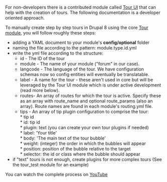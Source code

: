 For non-developers there is a contributed module called [Tour UI](https://www.drupal.org/project/tour%5Fui) that can help with the creation of tours. The following documentation is a developer oriented approach.

To manually create step by step tours in Drupal 8 using the core [Tour module](/documentation/modules/tour), you will follow roughly these steps:

* adding a YAML document to your module's **config/optional** folder
* naming the file according to the pattern: module.type.id.yml
* write the yml file according to the structure:  
   * id - The ID of the tour  
   * module - The name of your module ("forum" in our case).  
   * langcode - The language of the tour. We have configuration schemas now so config entities will eventually be translatable.  
   * label - A name for the tour - these aren't used in core but will be leveraged by the Tour UI module which is under active development (read more below).  
   * routes- An array of routes for which the tour is active. Specify these as an array with route\_name and optional route\_params (also an array). Route names are found in each module's routing.yml file.  
   * tips - An array of tip plugin configuration to comprise the tour:  
         * tip id  
         * id: tip id  
         * plugin: text (you can create your own tour plugins if needed)  
         * label: 'Your title'  
         * body: 'The main text of the tour bubble'  
         * weight: (integer) the order in which the bubbles will appear  
         * position: position of the bubble relative to the target  
         * selector: the id or class where the bubble should appear
* if "text" tours is not enough, create plugins for more complex tours (See the tour\_test module for an example)

You can watch the complete process on [YouTube](http://youtu.be/nsNQx5YwazI "Writing Tour Module tips in Drupal 8")